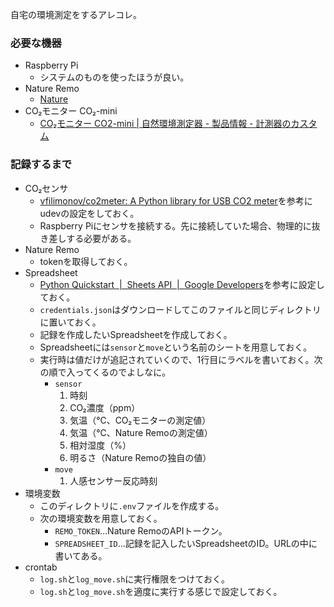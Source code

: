 自宅の環境測定をするアレコレ。

### 必要な機器

- Raspberry Pi
    - システムのものを使ったほうが良い。
- Nature Remo
    - [Nature](https://nature.global/jp/top)
- CO₂モニター CO₂-mini
    - [CO₂モニター CO2-mini | 自然環境測定器 - 製品情報 - 計測器のカスタム](https://www.kk-custom.co.jp/emp/CO2-mini.html)

### 記録するまで

- CO₂センサ
    - [vfilimonov/co2meter: A Python library for USB CO2 meter](https://github.com/vfilimonov/co2meter)を参考にudevの設定をしておく。
    - Raspberry Piにセンサを接続する。先に接続していた場合、物理的に抜き差しする必要がある。
- Nature Remo
    - tokenを取得しておく。
- Spreadsheet
    - [Python Quickstart  |  Sheets API  |  Google Developers](https://developers.google.com/sheets/api/quickstart/python)を参考に設定しておく。
    - `credentials.json`はダウンロードしてこのファイルと同じディレクトリに置いておく。
    - 記録を作成したいSpreadsheetを作成しておく。
    - Spreadsheetには`sensor`と`move`という名前のシートを用意しておく。
    - 実行時は値だけが追記されていくので、1行目にラベルを書いておく。次の順で入ってくるのでよしなに。
        - `sensor`
            1. 時刻
            2. CO₂濃度（ppm）
            3. 気温（℃、CO₂モニターの測定値）
            4. 気温（℃、Nature Remoの測定値）
            5. 相対湿度（%）
            6. 明るさ（Nature Remoの独自の値）
        - `move`
            1. 人感センサー反応時刻
- 環境変数
    - このディレクトリに`.env`ファイルを作成する。
    - 次の環境変数を用意しておく。
        - `REMO_TOKEN`...Nature RemoのAPIトークン。
        - `SPREADSHEET_ID`...記録を記入したいSpreadsheetのID。URLの中に書いてある。
- crontab
    - `log.sh`と`log_move.sh`に実行権限をつけておく。
    - `log.sh`と`log_move.sh`を適度に実行する感じで設定しておく。